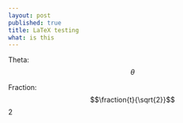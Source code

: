 ```yaml
---
layout: post
published: true
title: LaTeX testing
what: is this
---
```


Theta: $$\theta$$

Fraction:
$$\fraction{t}{\sqrt{2}}$$ 2
